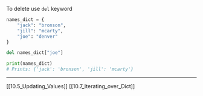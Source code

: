 To delete use `del` keyword

``` python
names_dict = {
    "jack": "bronson",
    "jill": "mcarty",
    "joe": "denver"
}

del names_dict["joe"]

print(names_dict)
# Prints: {'jack': 'bronson', 'jill': 'mcarty'}
```

---
[[10.5_Updating_Values]]
[[10.7_Iterating_over_Dict]]